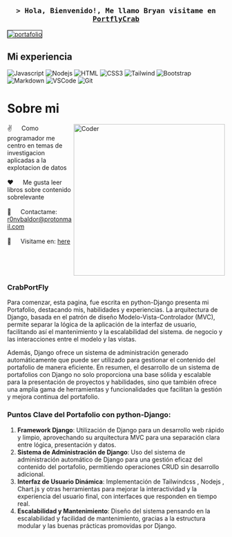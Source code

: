 
<!--
<h2 align="center">
  Bienvenido  a Mi repo PortflyCrab!
  <img src="https://media.giphy.com/media/hvRJCLFzcasrR4ia7z/giphy.gif" width="28">
</h2>
-->

<h3 align="center">
        <samp>&gt; Hola, Bienvenido!, Me llamo Bryan visitame en 
                <b><a target="_blank" href="https://github.com/Ron4-kw0rk3r/Portafolio-django">PortflyCrab</a></b>
        </samp>
</h3>

<a href="https://ibb.co/cXtZRX0"><img src="https://i.ibb.co/YT81JTm/portafolio.png" alt="portafolio" border="1"></a>
## Mi experiencia

![Javascript](https://img.shields.io/badge/Javascript-F0DB4F?style=for-the-badge&labelColor=black&logo=javascript&logoColor=F0DB4F)
![Nodejs](https://img.shields.io/badge/Nodejs-3C873A?style=for-the-badge&labelColor=black&logo=node.js&logoColor=3C873A)
![HTML](https://img.shields.io/badge/HTML5-E34F26?style=for-the-badge&logo=html5&logoColor=white)
![CSS3](https://img.shields.io/badge/CSS3-1572B6?style=for-the-badge&logo=css3&logoColor=white)
![Tailwind](https://img.shields.io/badge/Tailwind_CSS-092749?style=for-the-badge&logo=tailwindcss&logoColor=06B6D4&labelColor=000000)
![Bootstrap](https://img.shields.io/badge/Bootstrap-563D7C?style=for-the-badge&logo=bootstrap&logoColor=white)
![Markdown](https://img.shields.io/badge/Markdown-000000?style=for-the-badge&logo=markdown&logoColor=white)
![VSCode](https://img.shields.io/badge/Visual_Studio-0078d7?style=for-the-badge&logo=visual%20studio&logoColor=white)
![Git](https://img.shields.io/badge/Git-F05032?style=for-the-badge&logo=git&logoColor=white)

 <!-- About me -->
 # Sobre mi
 
<p>
 <img align="right" width="350" src="https://i.ibb.co/54ShRm4/profile.jpg" alt="Coder" />
  
 ✌️ &emsp; Como programador me centro en temas de investigacion aplicadas a la explotacion de datos <br/><br/>
 ❤️ &emsp; Me gusta leer libros sobre contenido sobrelevante <br/><br/>
 📧 &emsp; Contactame: r0nvbaldor@protonmail.com<br/><br/>
 💬 &emsp; Visitame en: [here](https://github.com/Ron4-kw0rk3r)

</p>
<br/>
<br/>
<br/>


### CrabPortFly
Para comenzar, esta pagina, fue escrita en python-Django presenta mi Portafolio, destacando mis, habilidades y experiencias. La arquitectura de Django, basada en el patrón de diseño Modelo-Vista-Controlador (MVC), permite separar la lógica de la aplicación de la interfaz de usuario, facilitando así el mantenimiento y la escalabilidad del sistema.
de negocio y las interacciones entre el modelo y las vistas.

Además, Django ofrece un sistema de administración generado automáticamente que puede ser utilizado para gestionar el contenido del portafolio de manera eficiente.
En resumen, el desarrollo de un sistema de portafolios con Django no solo proporciona una base sólida y escalable para la presentación de proyectos y habilidades, sino que también ofrece una amplia gama de herramientas y funcionalidades que facilitan la gestión y mejora continua del portafolio.



### Puntos Clave del Portafolio con python-Django:

1. **Framework Django**: Utilización de Django para un desarrollo web rápido y limpio, aprovechando su arquitectura MVC para una separación clara entre lógica, presentación y datos.
2. **Sistema de Administración de Django**: Uso del sistema de administración automático de Django para una gestión eficaz del contenido del portafolio, permitiendo operaciones CRUD sin desarrollo adicional.
3. **Interfaz de Usuario Dinámica**: Implementación de Tailwindcss , Nodejs , Chart.js y otras herramientas para mejorar la interactividad y la experiencia del usuario final, con interfaces que responden en tiempo real.
4. **Escalabilidad y Mantenimiento**: Diseño del sistema pensando en la escalabilidad y facilidad de mantenimiento, gracias a la estructura modular y las buenas prácticas promovidas por Django.



